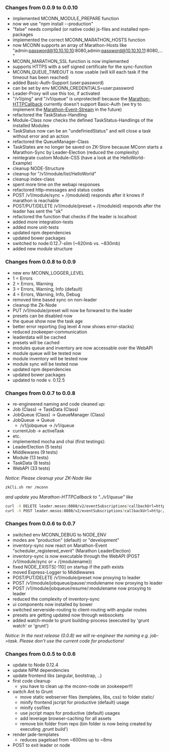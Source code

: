 ### Changes from 0.0.9 to 0.0.10

- implemented MCONN_MODULE_PREPARE function
 - now we use "npm install --production" 
 - "false" needs compiled (or native code) js-files and installed npm-packages
- implemented the correct MCONN_MARATHON_HOSTS function
 - now MCONN supports an array of Marathon-Hosts like "admin:password@10.10.10.10:8080,admin:password@10.10.10.11:8080,..."
- MCONN_MARATHON_SSL function is now implemented
 - supports HTTPS with a self signed certificate for the sync-function
- MCONN_QUEUE_TIMEOUT is now usable (will kill each task if the timeout has been reached)
- added Basic-Auth-Support (user:password)
 - can be set by env MCONN_CREDENTIALS=user:password
 - Leader-Proxy will use this too, if activated
 - "/v1/ping" and "/v1/queue" is unprotected! because the [Marathon-HTTPCallback](https://mesosphere.github.io/marathon/docs/event-bus.html) currently doesn't support Basic-Auth (we try to implement the [Marathon-Event-Stream](https://mesosphere.github.io/marathon/docs/rest-api.html#event-stream) in the future)
- refactored the TaskStatus-Handling
 - Module-Class now checks the defined TaskStatus-Handlings of the installed Modules
 - TaskStatus now can be an "undefiniedStatus" and will close a task without error and an action
- refactored the QueueManager-Class
 - TaskStates are no longer be saved on ZK-Store because MConn starts a Marathon-Sync by Leader-Election (reduced the complexity)
- reintegrate custom Module-CSS (have a look at the HelloWorld-Example)
- cleanup NODE-Structure
- cleanup for "/v1/module/list/HelloWorld"
- cleanup index-class
- spent more time on the webapi responses
 - refactored http-messages and status codes
 - POST /v1/module/sync + /{moduleid} responds after it knows if marathon is reachable
 - POST/PUT/DELETE /v1/module/preset + /{moduleid} responds after the leader has sent the "ok"
- refactored the function that checks if the leader is localhost
- added more integration-tests
- added more unit-tests
- updated npm dependencies
- updated bower packages
- switched to node:0.12.7-slim (~620mb vs. ~830mb)
- added new module structure


### Changes from 0.0.8 to 0.0.9

- new env MCONN_LOGGER_LEVEL
 - 1 = Errors
 - 2 = Errors, Warning
 - 3 = Errors, Warning, Info (default)
 - 4 = Errors, Warning, Info, Debug 
- removed time based sync on non-leader
- cleanup the Zk-Node
- PUT /v1/module/preset will now be forwared to the leader
- presets can be disabled now
- the queue show now the task age
- better error reporting (log level 4 now shows error-stacks)
- reduced zookeeper-communication
 - leaderdata will be cached
 - presets will be cached
- modules queue and inventory are now accessable over the WebAPI
- module queue will be tested now
- module inventory will be tested now
- module sync will be tested now
- updated npm dependencies
- updated bower packages
- updated to node v. 0.12.5


### Changes from 0.0.7 to 0.0.8

* re-engineered naming and code cleaned up:
 * Job (Class) -> TaskData (Class)
 * JobQueue (Class) -> QueueManager (Class)
 * JobQueue -> Queue
   * /v1/jobqueue -> /v1/queue
 * currentJob -> activeTask
 * etc.
* implemented mocha and chai (first testings):
 * LeaderElection (5 tests) 
 * Middlewares (9 tests)
 * Module (13 tests)
 * TaskData (8 tests)
 * WebAPI (33 tests)

*Notice: 
Please cleanup your ZK-Node like*
```sh
zkCli.sh rmr /mconn
```
*and update you Marathon-HTTPCallback to "../v1/queue" like*
```sh
curl -X DELETE leader.mesos:8080/v2/eventSubscriptions?callbackUrl=http://mconn.marathon.mesos:31999/v1/jobqueue
curl -X POST leader.mesos:8080/v2/eventSubscriptions?callbackUrl=http://mconn.marathon.mesos:31999/v1/queue
```

### Changes from 0.0.6 to 0.0.7

* switched env MCONN_DEBUG to NODE_ENV
 * modes are "production" (default) or "development"
* inventory-sync now react on Marathon-Event "scheduler_registered_event" (Marathon LeaderElection)
* inventory-sync is now executable through the WebAPI (POST /v1/module/sync or + /{modulename})
* fixed NODE_EXISTS[-110] on startup if the path exists
* moved Express-Logger to Middlewares
* POST/PUT/DELETE /v1/module/preset now proxying to leader
* POST /v1/module/jobqueue/pause/:modulename now proxying to leader
* POST /v1/module/jobqueue/resume/:modulename now proxying to leader
* reduced the complexity of inventory-sync
* ui components now installed by bower
* switched serverside-routing to client-routing with angular routes
* presets are getting updated now through websockets
* added watch-mode to grunt building-process (executed by 'grunt watch' or 'grunt')

*Notice:*
*In the next release (0.0.8) we will re-engineer the naming e.g. job->task. Please don't use the current code for productions!*

### Changes from 0.0.5 to 0.0.6

* update to Node 0.12.4
* update NPM dependencies
* update frontend libs (angular, bootstrap, ..)
* first code cleanup
  * you have to clean up the mconn-node on zookeeper!!!
* switch Ant to Grunt
  * move static webserver files (templates, libs, css) to folder static/
  * minify frontend jscript for productive (default) usage
  * minify cssfiles
  * use jscript maps for productive (default) usages
  * add leverage browser-caching for all assets 
  * remove bin folder from repo (bin folder is now being created by executing ‚grunt build‘)
* render jade-templates
  * reduces pageload from ~600ms up to ~8ms
* POST to exit leader or node

